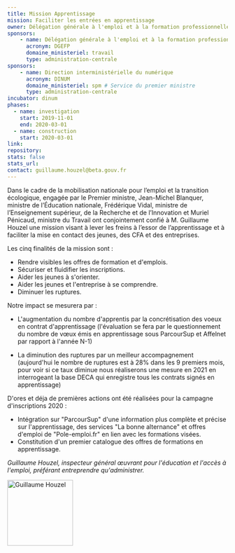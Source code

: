 ```yaml
---
title: Mission Apprentissage
mission: Faciliter les entrées en apprentissage
owner: Délégation générale à l'emploi et à la formation professionnelle (DGEFP)
sponsors: 
    - name: Délégation générale à l'emploi et à la formation professionnelle
      acronym: DGEFP
      domaine_ministeriel: travail
      type: administration-centrale
sponsors: 
    - name: Direction interministérielle du numérique
      acronym: DINUM
      domaine_ministeriel: spm # Service du premier ministre
      type: administration-centrale
incubator: dinum
phases:
  - name: investigation
    start: 2019-11-01
    end: 2020-03-01
  - name: construction
    start: 2020-03-01
link:
repository:
stats: false
stats_url:
contact: guillaume.houzel@beta.gouv.fr
---
```


Dans le cadre de la mobilisation nationale pour l’emploi et la transition écologique, engagée par le Premier ministre, Jean-Michel Blanquer, ministre de l’Éducation nationale, Frédérique Vidal, ministre de l’Enseignement supérieur, de la Recherche et de l’Innovation et Muriel Pénicaud, ministre du Travail ont conjointement confié à M. Guillaume Houzel une mission visant à lever les freins à l’essor de l’apprentissage et à faciliter la mise en contact des jeunes, des CFA et des entreprises.

Les cinq finalités de la mission sont :

- Rendre visibles les offres de formation et d'emplois.
- Sécuriser et fluidifier les inscriptions.
- Aider les jeunes à s'orienter.
- Aider les jeunes et l'entreprise à se comprendre.
- Diminuer les ruptures.

Notre impact se mesurera par : 

- L'augmentation du nombre d'apprentis par la concrétisation des voeux en contrat d'apprentissage (l'évaluation se fera par le questionnement du nombre de vœux émis en apprentissage sous ParcourSup et Affelnet par rapport à l'année N-1)

- La diminution des ruptures par un meilleur accompagnement (aujourd'hui le nombre de ruptures est à 28% dans les 9 premiers mois, pour voir si ce taux diminue nous réaliserons une mesure en 2021 en interrogeant la base DECA qui enregistre tous les contrats signés en apprentissage)

D'ores et déja de premières actions ont été réalisées pour la campagne d'inscriptions 2020 : 

- Intégration sur "ParcourSup" d'une information plus complète et précise sur l'apprentissage, des services "La bonne alternance" et offres d'emploi de "Pole-emploi.fr" en lien avec les formations visées.
- Constitution d'un premier catalogue des offres de formations en apprentissage.

*Guillaume Houzel, inspecteur général œuvrant pour l'éducation et l'accès à l'emploi, préférant entreprendre qu'administrer.*

<img alt="Guillaume Houzel" src="https://raw.githubusercontent.com/betagouv/beta.gouv.fr/master/img/authors/guillaume.houzel.jpg" width="150">
